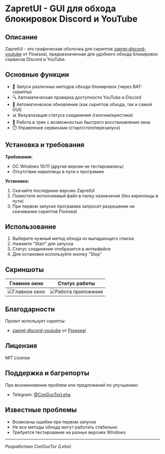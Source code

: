 # ZapretUI - GUI для обхода блокировок Discord и YouTube

## Описание

ZapretUI - это графическая оболочка для скриптов [zapret-discord-youtube](https://github.com/Flowseal/zapret-discord-youtube) от Flowseal, предназначенная для удобного обхода блокировок сервисов Discord и YouTube.

## Основные функции

- 🚀 Запуск различных методов обхода блокировок (через BAT-скрипты)
- 🔍 Автоматическая проверка доступности YouTube и Discord
- 🔄 Автоматическое обновление (как скриптов обхода, так и самой GUI)
- 📊 Визуализация статуса соединения (галочки/крестики)
- 📌 Работа в трее с возможностью быстрого восстановления окна
- ⏱️ Управление сервисами (старт/стоп/перезапуск)

## Установка и требования

**Требования:**
- ОС Windows 10/11 (другие версии не тестировались)
- Отсутствие кириллицы в пути к программе

**Установка:**
1. Скачайте последнюю версию ZapretUI
2. Поместите исполняемый файл в папку назначения (без кириллицы в пути)
3. При первом запуске программа запросит разрешение на скачивание скриптов Flowseal

## Использование

1. Выберите нужный метод обхода из выпадающего списка
2. Нажмите "Start" для запуска
3. Статус соединения отобразится в интерфейсе
4. Для остановки используйте кнопку "Stop"

## Скриншоты

| Главное окно | Статус работы |
|--------------|---------------|
| ![Главное окно]([main.png](https://github.com/ConDucTorLehich/ZapretUI/blob/master/ZapretUI/main.png)) | ![Работа приложения]([GalkaSkrin.png](https://github.com/ConDucTorLehich/ZapretUI/blob/master/ZapretUI/GalkaSkrin.png)) |

## Благодарности

Проект использует скрипты:
- [zapret-discord-youtube](https://github.com/Flowseal/zapret-discord-youtube) от [Flowseal](https://github.com/Flowseal)

## Лицензия

MIT License

## Поддержка и багрепорты

При возникновении проблем или предложений по улучшению:
- Telegram: [@ConDucTorLeha](https://t.me/ConDucTorLeha)

## Известные проблемы

- Возможны ошибки при первом запуске
- Не все методы обхода могут работать стабильно
- Требуется тестирование на разных версиях Windows

---

*Разработано ConDucTor (Leha)*
